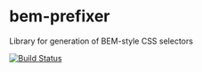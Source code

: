 # bem-prefixer
Library for generation of BEM-style CSS selectors

[![Build Status](https://travis-ci.org/koluch/bem-prefixer.svg?branch=master)](https://travis-ci.org/koluch/bem-prefixer.svg?branch=master)
